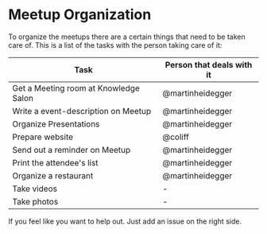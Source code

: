 # Meetup Organization

To organize the meetups there are a certain things that need to be taken care of. This is a list of the tasks with the person taking care of it:

| Task                                    | Person that deals with it |
|-----------------------------------------|---------------------------|
| Get a Meeting room at Knowledge Salon   | @martinheidegger          |
| Write a event-description on Meetup     | @martinheidegger          |
| Organize Presentations                  | @martinheidegger          |
| Prepare website                         | @coliff                   |
| Send out a reminder on Meetup           | @martinheidegger          |
| Print the attendee's list               | @martinheidegger          |
| Organize a restaurant                   | @martinheidegger          |
| Take videos                             | -                         |
| Take photos                             | -                         |

If you feel like you want to help out. Just add an issue on the right
side. 
